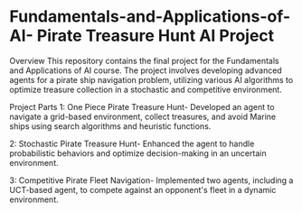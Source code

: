 # Fundamentals-and-Applications-of-AI- Pirate Treasure Hunt AI Project

Overview
This repository contains the final project for the Fundamentals and Applications of AI course. The project involves developing advanced agents for a pirate ship navigation problem, utilizing various AI algorithms to optimize treasure collection in a stochastic and competitive environment.

Project Parts
1: One Piece Pirate Treasure Hunt-
Developed an agent to navigate a grid-based environment, collect treasures, and avoid Marine ships using search algorithms and heuristic functions.

2: Stochastic Pirate Treasure Hunt-
Enhanced the agent to handle probabilistic behaviors and optimize decision-making in an uncertain environment.

3: Competitive Pirate Fleet Navigation-
Implemented two agents, including a UCT-based agent, to compete against an opponent's fleet in a dynamic environment.
